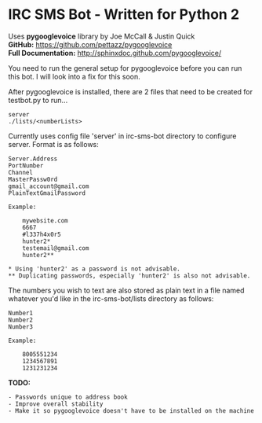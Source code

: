 IRC SMS Bot - Written for Python 2
==================================


Uses **pygooglevoice** library by Joe McCall & Justin Quick<br>
**GitHub:** https://github.com/pettazz/pygooglevoice<br>
**Full Documentation:** http://sphinxdoc.github.com/pygooglevoice/

You need to run the general setup for pygooglevoice before you
can run this bot. I will look into a fix for this soon.

After pygooglevoice is installed, there are 2 files that need to be created for testbot.py to run...

    server
    ./lists/<numberLists>

Currently uses config file 'server' in irc-sms-bot directory to
configure server. Format is as follows:

    Server.Address
    PortNumber
    Channel
    MasterPassw0rd
    gmail_account@gmail.com
    PlainTextGmailPassword
    
    Example:
    
        mywebsite.com
        6667
        #l337h4x0r5
        hunter2*
        testemail@gmail.com
        hunter2**
    
    * Using 'hunter2' as a password is not advisable.
    ** Duplicating passwords, especially 'hunter2' is also not advisable.
    
The numbers you wish to text are also stored as plain text in a file named
whatever you'd like in the irc-sms-bot/lists directory as follows:

    Number1
    Number2
    Number3
    
    Example:
    
        8005551234
        1234567891
        1231231234
      
**TODO:**

    - Passwords unique to address book
    - Improve overall stability
    - Make it so pygooglevoice doesn't have to be installed on the machine
